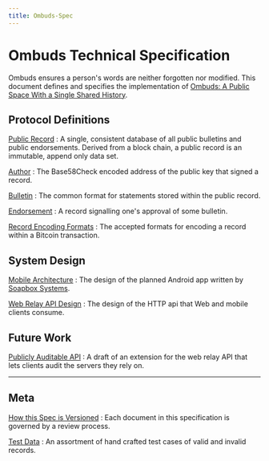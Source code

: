 ```yaml
---
title: Ombuds-Spec
---
```



Ombuds Technical Specification
==============================
Ombuds ensures a person's words are neither forgotten nor modified.
This document defines and specifies the implementation of [Ombuds: A Public Space With a Single Shared History](https://getombuds.org/research/).

Protocol Definitions
--------------------
[Public Record](/public-record)
:   A single, consistent database of all public bulletins and public endorsements. Derived from a block chain, a public record is an immutable, append only data set.

[Author](/author)
:   The Base58Check encoded address of the public key that signed a record.

[Bulletin](/bulletin)
:   The common format for statements stored within the public record.

[Endorsement](/endorsement)
:   A record signalling one's approval of some bulletin.

[Record Encoding Formats](/encode-formats)
:   The accepted formats for encoding a record within a Bitcoin transaction.

System Design
-------------

[Mobile Architecture](/mobile-arch)
:   The design of the planned Android app written by [Soapbox Systems](http://soapbox.systems).

[Web Relay API Design](/web-relay-api)
:   The design of the HTTP api that Web and mobile clients consume.

Future Work
-----------

[Publicly Auditable API](/audit-api-exten)
:   A draft of an extension for the web relay API that lets clients audit the servers they rely on.

---------------------

Meta
----

[How this Spec is Versioned](/versions)
:   Each document in this specification is governed by a review process.

[Test Data](/test-data)
:   An assortment of hand crafted test cases of valid and invalid records.
